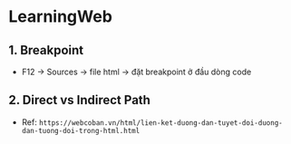 # LearningWeb
## 1. Breakpoint 
- F12 -> Sources -> file html -> đặt breakpoint ở đầu dòng code
## 2. Direct vs Indirect Path
- Ref: `https://webcoban.vn/html/lien-ket-duong-dan-tuyet-doi-duong-dan-tuong-doi-trong-html.html`
